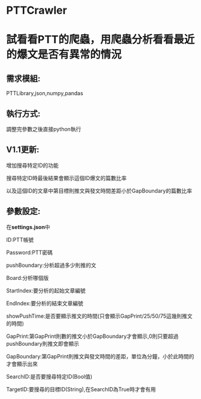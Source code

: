 # PTTCrawler
試看看PTT的爬蟲，用爬蟲分析看看最近的爆文是否有異常的情況
==

需求模組:
--
PTTLibrary,json,numpy,pandas

執行方式:
-
調整完參數之後直接python執行

V1.1更新:
-
增加搜尋特定ID的功能

搜尋特定ID時最後結果會顯示這個ID爆文的篇數比率

以及這個ID的文章中第目標則推文與發文時間差距小於GapBoundary的篇數比率


參數設定: 
--
在**settings.json**中

ID:PTT帳號

Password:PTT密碼

pushBoundary:分析超過多少則推的文

Board:分析哪個版

StartIndex:要分析的起始文章編號

EndIndex:要分析的結束文章編號

showPushTime:是否要顯示推文的時間(只會顯示GapPrint/25/50/75這幾則推文的時間)

GapPrint:第GapPrint則數的推文小於GapBoundary才會顯示,0則只要超過pushBoundary則推文即會顯示

GapBoundary:第GapPrint則推文與發文時間的差距，單位為分鐘，小於此時間的才會顯示出來

SearchID:是否要搜尋特定ID(Bool值)

TargetID:要搜尋的目標ID(String),在SearchID為True時才會有用
